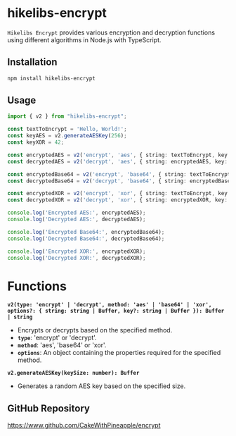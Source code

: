 # hikelibs-encrypt

`Hikelibs Encrypt` provides various encryption and decryption functions using different algorithms in Node.js with TypeScript.

## Installation

```bash
npm install hikelibs-encrypt
```

## Usage
```typescript
import { v2 } from "hikelibs-encrypt";

const textToEncrypt = 'Hello, World!';
const keyAES = v2.generateAESKey(256);
const keyXOR = 42;

const encryptedAES = v2('encrypt', 'aes', { string: textToEncrypt, key: keyAES });
const decryptedAES = v2('decrypt', 'aes', { string: encryptedAES, key: keyAES });

const encryptedBase64 = v2('encrypt', 'base64', { string: textToEncrypt });
const decryptedBase64 = v2('decrypt', 'base64', { string: encryptedBase64 });

const encryptedXOR = v2('encrypt', 'xor', { string: textToEncrypt, key: keyXOR });
const decryptedXOR = v2('decrypt', 'xor', { string: encryptedXOR, key: keyXOR });

console.log('Encrypted AES:', encryptedAES);
console.log('Decrypted AES:', decryptedAES);

console.log('Encrypted Base64:', encryptedBase64);
console.log('Decrypted Base64:', decryptedBase64);

console.log('Encrypted XOR:', encryptedXOR);
console.log('Decrypted XOR:', decryptedXOR);
```

# Functions
__`v2(type: 'encrypt' | 'decrypt', method: 'aes' | 'base64' | 'xor', options?: { string: string | Buffer, key?: string | Buffer }): Buffer | string`__
- Encrypts or decrypts based on the specified method.
- __`type`__: 'encrypt' or 'decrypt'.
- __`method`__: 'aes', 'base64' or 'xor'.
- __`options`__: An object containing the properties required for the specified method.

__`v2.generateAESKey(keySize: number): Buffer`__
- Generates a random AES key based on the specified size. 

## GitHub Repository
https://www.github.com/CakeWithPineapple/encrypt